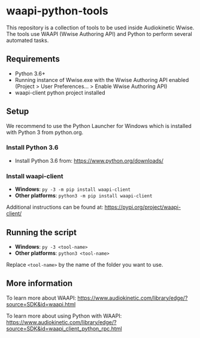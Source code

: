 # waapi-python-tools

This repository is a collection of tools to be used inside Audiokinetic Wwise. The tools use WAAPI (Wwise Authoring API) and Python to perform several automated tasks.

## Requirements
* Python 3.6+
* Running instance of Wwise.exe with the Wwise Authoring API enabled (Project > User Preferences... > Enable Wwise Authoring API)
* waapi-client python project installed

## Setup

We recommend to use the Python Launcher for Windows which is installed with Python 3 from python.org.

### Install Python 3.6

* Install Python 3.6 from: https://www.python.org/downloads/

### Install waapi-client

* **Windows**: `py -3 -m pip install waapi-client`
* **Other platforms**: `python3 -m pip install waapi-client`

Additional instructions can be found at:
https://pypi.org/project/waapi-client/

## Running the script

* **Windows**: `py -3 <tool-name>`
* **Other platforms**: `python3 <tool-name>`

Replace `<tool-name>` by the name of the folder you want to use.

## More information

To learn more about WAAPI:
https://www.audiokinetic.com/library/edge/?source=SDK&id=waapi.html


To learn more about using Python with WAAPI:
https://www.audiokinetic.com/library/edge/?source=SDK&id=waapi_client_python_rpc.html